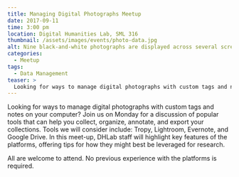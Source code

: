 ```yaml
---
title: Managing Digital Photographs Meetup
date: 2017-09-11
time: 3:00 pm
location: Digital Humanities Lab, SML 316
thumbnail: /assets/images/events/photo-data.jpg
alt: Nine black-and-white photographs are displayed across several screens, with some objects circled. The photographs display large gatherings of people outside at what appear to be political demonstrations.
categories:
  - Meetup
tags:
  - Data Management
teaser: >
  Looking for ways to manage digital photographs with custom tags and notes on your computer? Join us on Monday for a discussion of popular tools that can help you collect, organize, annotate, and export your collections. Tools we will consider include: Tropy, Lightroom, Evernote, and Google Drive.
---
```

Looking for ways to manage digital photographs with custom tags and notes on your computer? Join us on Monday for a discussion of popular tools that can help you collect, organize, annotate, and export your collections. Tools we will consider include: Tropy, Lightroom, Evernote, and Google Drive. In this meet-up, DHLab staff will highlight key features of the platforms, offering tips for how they might best be leveraged for research.

All are welcome to attend. No previous experience with the platforms is required.
